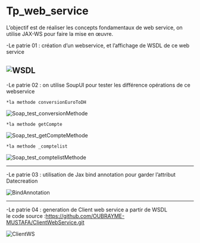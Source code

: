 # Tp_web_service
L’objectif est de réaliser les concepts fondamentaux de web service, on utilise JAX-WS pour faire la mise en œuvre. 

-Le patrie 01 : création d’un webservice, et l’affichage de WSDL de ce web service

![WSDL](https://user-images.githubusercontent.com/102171461/163222509-821a66b8-3460-4dd2-b817-55579f97e908.png)
-----------------------------------------------------
  
 -Le patrie 02 : on utilise  SoupUI pour tester les différence opérations de ce webservice
 
    *la methode conversionEuroToDH
    
![Soap_test_conversionMethode](https://user-images.githubusercontent.com/102171461/163222792-233e0f0b-3e02-4698-8172-9e4739b8f8d1.png)

    *la methode getCompte
    
![Soap_test_getCompteMethode](https://user-images.githubusercontent.com/102171461/163222797-8e0a1706-0919-419d-82f2-71a513e585ec.png)

    *la methode _comptelist
    
![Soap_test_comptelistMethode](https://user-images.githubusercontent.com/102171461/163222786-c317659e-dd5f-4ed8-af6a-6c5f6ffbb736.png)

----------------------------------------------------------------------------
-Le patrie 03 : utilisation de Jax bind annotation pour garder l’attribut Datecreation

![BindAnnotation](https://user-images.githubusercontent.com/102171461/163222871-17e3012a-6227-4d88-bb6a-b5e3ce98eabc.png)

--------------------------------------------------------------
-Le patrie 04 : generation de Client web service a partir de WSDL  
le code source :https://github.com/OUBRAYME-MUSTAFA/ClientWebService.git

![ClientWS](https://user-images.githubusercontent.com/102171461/163222907-2ae23511-57de-4762-a870-afae19ff826a.png)
